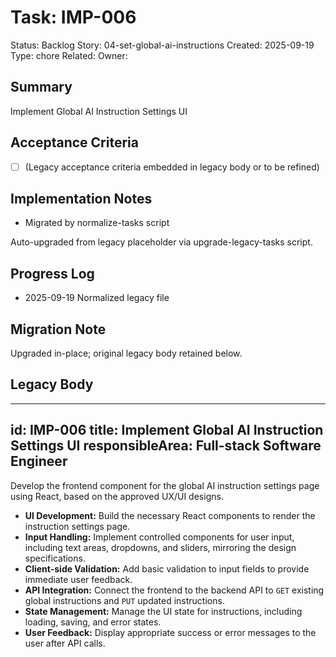 # Task: IMP-006
Status: Backlog
Story: 04-set-global-ai-instructions
Created: 2025-09-19
Type: chore
Related:
Owner:

## Summary
Implement Global AI Instruction Settings UI

## Acceptance Criteria
- [ ] (Legacy acceptance criteria embedded in legacy body or to be refined)

## Implementation Notes
- Migrated by normalize-tasks script

Auto-upgraded from legacy placeholder via upgrade-legacy-tasks script.

## Progress Log
- 2025-09-19 Normalized legacy file

## Migration Note
Upgraded in-place; original legacy body retained below.

## Legacy Body
---
id: IMP-006
title: Implement Global AI Instruction Settings UI
responsibleArea: Full-stack Software Engineer
---
Develop the frontend component for the global AI instruction settings page using React, based on the approved UX/UI designs.
*   **UI Development:** Build the necessary React components to render the instruction settings page.
*   **Input Handling:** Implement controlled components for user input, including text areas, dropdowns, and sliders, mirroring the design specifications.
*   **Client-side Validation:** Add basic validation to input fields to provide immediate user feedback.
*   **API Integration:** Connect the frontend to the backend API to `GET` existing global instructions and `PUT` updated instructions.
*   **State Management:** Manage the UI state for instructions, including loading, saving, and error states.
*   **User Feedback:** Display appropriate success or error messages to the user after API calls.